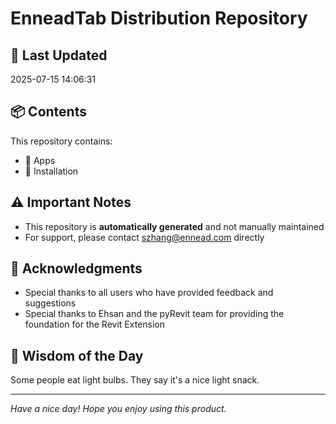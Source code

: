 # EnneadTab Distribution Repository

## 📅 Last Updated
2025-07-15 14:06:31



## 📦 Contents
This repository contains:
- 📂 Apps
- 📂 Installation

## ⚠️ Important Notes
- This repository is **automatically generated** and not manually maintained
- For support, please contact szhang@ennead.com directly

## 🙏 Acknowledgments
- Special thanks to all users who have provided feedback and suggestions
- Special thanks to Ehsan and the pyRevit team for providing the foundation for the Revit Extension

## 💭 Wisdom of the Day
Some people eat light bulbs. They say it's a nice light snack.

---
*Have a nice day! Hope you enjoy using this product.*
